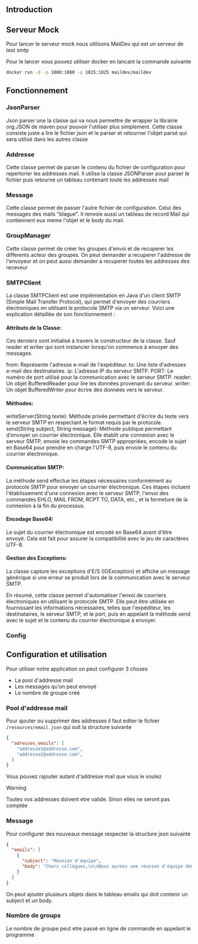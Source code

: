 ## Introduction

## Serveur Mock

Pour lancer le serveur mock nous utilisons MailDev qui est un serveur de test smtp

Pour le lancer vous pouvez utiliser docker en lancant la commande suivante

```bash
docker run -d -p 1080:1080 -p 1025:1025 maildev/maildev
```

## Fonctionnement 

### JsonParser

Json parser une la classe qui va nous permettre de wrapper la librairie org.JSON de maven pour pouvoir l'utiliser plus simplement. Cette classe consiste juste a lire le fichier json et le parser et retourner l'objet parsé qui sera utilisé dans les autres classe

### Addresse

Cette classe permet de parser le contenu du fichier de configuration pour repertorier les addresses mail. Il utilise la classe JSONParser pour parser le fichier puis retourne un tableau contenant toute les addresses mail

### Message

Cette classe permet de passer l'autre fichier de configuration. Celui des messages des mails "blague". Il renvoie aussi un tableau de record Mail qui contiennent eux meme l'objet et le body du mail.

### GroupManager

Cette classe permet de créer les groupes d'envoi et de recuperer les differents acteur des groupes. On peut demander a recuperer l'addresse de l'envoyeur et on peut aussi demander a recuperer toutes les addresses des receveur

### SMTPClient

La classe SMTPClient est une implémentation en Java d'un client SMTP (Simple Mail Transfer Protocol), qui permet d'envoyer des courriers électroniques en utilisant le protocole SMTP via un serveur. Voici une explication détaillée de son fonctionnement :

#### Attributs de la Classe:
Ces derniers sont initialisé à travers le constructeur de la classe. Sauf reader et writer qui sont instancier lorsqu'on commence à envoyer des messages.

  from: Représente l'adresse e-mail de l'expéditeur.
  to: Une liste d'adresses e-mail des destinataires.
  ip: L'adresse IP du serveur SMTP.
  PORT: Le numéro de port utilisé pour la communication avec le serveur SMTP.
  reader: Un objet BufferedReader pour lire les données provenant du serveur.
  writer: Un objet BufferedWriter pour écrire des données vers le serveur.

#### Méthodes:
writeServer(String texte): Méthode privée permettant d'écrire du texte vers le serveur SMTP en respectant le format requis par le protocole.
send(String subject, String message): Méthode publique permettant d'envoyer un courrier électronique. Elle établit une connexion avec le serveur SMTP, envoie les commandes SMTP appropriées, encode le sujet en Base64 pour prendre en charge l'UTF-8, puis envoie le contenu du courrier électronique.

#### Communication SMTP:
La méthode send effectue les étapes nécessaires conformément au protocole SMTP pour envoyer un courrier électronique. Ces étapes incluent l'établissement d'une connexion avec le serveur SMTP, l'envoi des commandes EHLO, MAIL FROM, RCPT TO, DATA, etc., et la fermeture de la connexion à la fin du processus.

#### Encodage Base64:
Le sujet du courrier électronique est encodé en Base64 avant d'être envoyé. Cela est fait pour assurer la compatibilité avec le jeu de caractères UTF-8.

#### Gestion des Exceptions:
La classe capture les exceptions d'E/S (IOException) et affiche un message générique si une erreur se produit lors de la communication avec le serveur SMTP.


En résumé, cette classe permet d'automatiser l'envoi de courriers électroniques en utilisant le protocole SMTP. Elle peut être utilisée en fournissant les informations nécessaires, telles que l'expéditeur, les destinataires, le serveur SMTP, et le port, puis en appelant la méthode send avec le sujet et le contenu du courrier électronique à envoyer.

### Config

## Configuration et utilisation

Pour utiliser notre application on peut configurer 3 choses
- La pool d'addresse mail
- Les messages qu'on peut envoyé
- Le nombre de groupe créé

### Pool d'addresse mail

Pour ajouter ou supprimer des addresses il faut editer le fichier `/resources/email.json` qui suit la structure suivante
```json
{
  "adresses_emails": [
    "addresse1@addresse.com",
    "addresse2@addresse.com",
  ]
}

```
Vous pouvez rajouter autant d'addresse mail que vous le voulez

> [!WARNING]  
> Toutes vos addresses doivent etre valide. Sinon elles ne seront pas comptée

### Message

Pour configurer des nouveaux message respecter la structure json suivante
```json
{
  "emails": [
    {
      "subject": "Réunion d'équipe",
      "body": "Chers collègues,\n\nNous aurons une réunion d'équipe demain à 10h dans la salle de conférence. Merci de préparer vos mises à jour et vos questions.\n\nCordialement,\n[Votre Nom]"
    }
  ]
}

```
On peut ajouter plusieurs objets dans le tableau emails qui doit contenir un subject et un body.

### Nombre de groups

Le nombre de groupe peut etre passé en ligne de commande en appelant le programme
